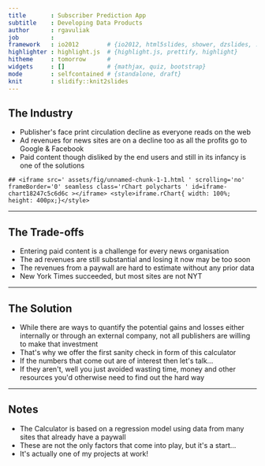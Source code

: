 ```yaml
---
title       : Subscriber Prediction App
subtitle    : Developing Data Products
author      : rgavuliak
job         : 
framework   : io2012        # {io2012, html5slides, shower, dzslides, ...}
highlighter : highlight.js  # {highlight.js, prettify, highlight}
hitheme     : tomorrow      # 
widgets     : []            # {mathjax, quiz, bootstrap}
mode        : selfcontained # {standalone, draft}
knit        : slidify::knit2slides
---
```


## The Industry  
  
  
- Publisher's face print circulation decline as everyone reads on the web  
- Ad revenues for news sites are on a decline too as all the profits go to Google & Facebook  
- Paid content though disliked by the end users and still in its infancy is one of the   solutions


```
## <iframe src=' assets/fig/unnamed-chunk-1-1.html ' scrolling='no' frameBorder='0' seamless class='rChart polycharts ' id=iframe- chart18247c5c6d6c ></iframe> <style>iframe.rChart{ width: 100%; height: 400px;}</style>
```
---

## The Trade-offs

- Entering paid content is a challenge for every news organisation
- The ad revenues are still substantial and losing it now may be too soon
- The revenues from a paywall are hard to estimate without any prior data
- New York Times succeeded, but most sites are not NYT

---

## The Solution

- While there are ways to quantify the potential gains and losses either internally or through an external company, not all publishers are willing to make that investment
- That's why we offer the first sanity check in form of this calculator
- If the numbers that come out are of interest then let's talk...
- If they aren't, well you just avoided wasting time, money and other resources you'd
otherwise need to find out the hard way

---

## Notes

- The Calculator is based on a regression model using data from many sites that already
have a paywall
- These are not the only factors that come into play, but it's a start...
- It's actually one of my projects at work!
